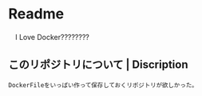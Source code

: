 # Readme
　I Love Docker???????? 

## このリポジトリについて | Discription
    DockerFileをいっぱい作って保存しておくリポジトリが欲しかった。